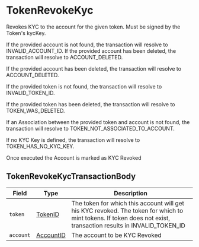 # TokenRevokeKyc

Revokes KYC to the account for the given token. Must be signed by the Token's kycKey.

If the provided account is not found, the transaction will resolve to INVALID\_ACCOUNT\_ID. If the provided account has been deleted, the transaction will resolve to ACCOUNT\_DELETED.

If the provided account has been deleted, the transaction will resolve to ACCOUNT\_DELETED.

If the provided token is not found, the transaction will resolve to INVALID\_TOKEN\_ID.

If the provided token has been deleted, the transaction will resolve to TOKEN\_WAS\_DELETED.

If an Association between the provided token and account is not found, the transaction will resolve to TOKEN\_NOT\_ASSOCIATED\_TO\_ACCOUNT.

If no KYC Key is defined, the transaction will resolve to TOKEN\_HAS\_NO\_KYC\_KEY.

Once executed the Account is marked as KYC Revoked

## TokenRevokeKycTransactionBody

| Field     | Type                                     | Description                                                                                                                                                           |
| --------- | ---------------------------------------- | --------------------------------------------------------------------------------------------------------------------------------------------------------------------- |
| `token`   | [TokenID](../basic-types/tokenid.md)     | The token for which this account will get his KYC revoked. The token for which to mint tokens. If token does not exist, transaction results in INVALID\_TOKEN\_ID |
| `account` | [AccountID](../basic-types/accountid.md) | The account to be KYC Revoked                                                                                                                                         |
